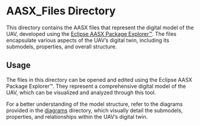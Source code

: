 # AASX_Files Directory

This directory contains the AASX files that represent the digital model of the UAV, developed using the [Eclipse AASX Package Explorer™](https://github.com/eclipse-aaspe/package-explorer). The files encapsulate various aspects of the UAV’s digital twin, including its submodels, properties, and overall structure.

## Usage

The files in this directory can be opened and edited using the Eclipse AASX Package Explorer™. They represent a comprehensive digital model of the UAV, which can be visualized and analyzed through this tool.

For a better understanding of the model structure, refer to the diagrams provided in the [diagrams](../diagrams) directory, which visually detail the submodels, properties, and relationships within the UAV’s digital twin.